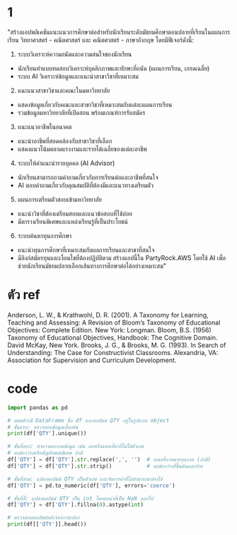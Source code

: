 # 1
"สร้างแอปพลิเคชันแนะแนวการศึกษาต่อสำหรับนักเรียนระดับมัธยมศึกษาตอนปลายที่เรียนในแผนการเรียน วิทยาศาสตร์ - คณิตศาสตร์ และ คณิตศาสตร์ - ภาษาอังกฤษ โดยมีฟีเจอร์ดังนี้:

1. ระบบวิเคราะห์ความถนัดและความสนใจของนักเรียน
- นักเรียนทำแบบทดสอบวิเคราะห์บุคลิกภาพและทักษะที่ถนัด (แผนการเรียน, เกรดเฉลี่ย)
- ระบบ AI วิเคราะห์ข้อมูลและแนะนำสาขาวิชาที่เหมาะสม
2. แนะแนวสาขาวิชาและคณะในมหาวิทยาลัย
- แสดงข้อมูลเกี่ยวกับคณะและสาขาวิชาที่เหมาะสมกับแต่ละแผนการเรียน
- รวมข้อมูลมหาวิทยาลัยที่เปิดสอน พร้อมเกณฑ์การรับสมัคร
3. แนะแนวอาชีพในอนาคต
- แนะนำอาชีพที่สอดคล้องกับสาขาวิชาที่เลือก
- แสดงแนวโน้มตลาดแรงงานและรายได้เฉลี่ยของแต่ละอาชีพ
4. ระบบให้คำแนะนำรายบุคคล (AI Advisor)
- นักเรียนสามารถถามคำถามเกี่ยวกับการเรียนต่อและอาชีพที่สนใจ
- AI ตอบคำถามเกี่ยวกับคุณสมบัติที่ต้องมีและแนวทางเตรียมตัว
5. แผนการเตรียมตัวสอบเข้ามหาวิทยาลัย
- แนะนำวิชาที่ต้องเตรียมสอบและแนวข้อสอบที่ใช้บ่อย
- มีตารางเรียนพิเศษและแหล่งเรียนรู้ที่เป็นประโยชน์
6. ระบบค้นหาทุนการศึกษา
- แนะนำทุนการศึกษาที่เหมาะสมกับผลการเรียนและสาขาที่สนใจ
- มีลิงก์สมัครทุนและเงื่อนไขที่ต้องปฏิบัติตาม
สร้างแอปนี้ใน PartyRock.AWS โดยใช้ AI เพื่อช่วยนักเรียนมัธยมปลายเลือกเส้นทางการศึกษาต่อได้อย่างเหมาะสม"
# ตัว ref
Anderson, L. W., & Krathwohl, D. R. (2001). A Taxonomy for Learning, Teaching and Assessing: A Revision of Bloom’s Taxonomy of Educational Objectives: Complete Edition. New York: Longman.
Bloom, B.S. (1956) Taxonomy of Educational Objectives, Handbook: The Cognitive Domain. David McKay, New York.
Brooks, J. G., & Brooks, M. G. (1993). In Search of Understanding: The Case for Constructivist Classrooms. Alexandria, VA: Association for Supervision and Curriculum Development.
# code
```python
import pandas as pd

# สมมติว่ามี DataFrame ชื่อ df และคอลัมน์ QTY อยู่ในรูปแบบ object
# ขั้นแรก: ตรวจสอบข้อมูลเบื้องต้น
print(df['QTY'].unique())

# ขั้นที่สอง: ทำความสะอาดข้อมูล เช่น ลบหรือแทนที่ค่าที่ไม่ใช่ตัวเลข
# ลบช่องว่างหรือสัญลักษณ์พิเศษ ถ้ามี
df['QTY'] = df['QTY'].str.replace(',', '')  # ลบเครื่องหมายจุลภาค (ถ้ามี)
df['QTY'] = df['QTY'].str.strip()           # ลบช่องว่างที่ขึ้นต้นและท้าย

# ขั้นที่สาม: แปลงคอลัมน์ QTY เป็นตัวเลข และจัดการค่าที่ไม่สามารถแปลงได้
df['QTY'] = pd.to_numeric(df['QTY'], errors='coerce')

# ขั้นที่สี่: แปลงคอลัมน์ QTY เป็น int โดยลบค่าที่เป็น NaN ออกไป
df['QTY'] = df['QTY'].fillna(0).astype(int)

# ตรวจสอบผลลัพธ์หลังจากการแปลง
print(df[['QTY']].head())
```

